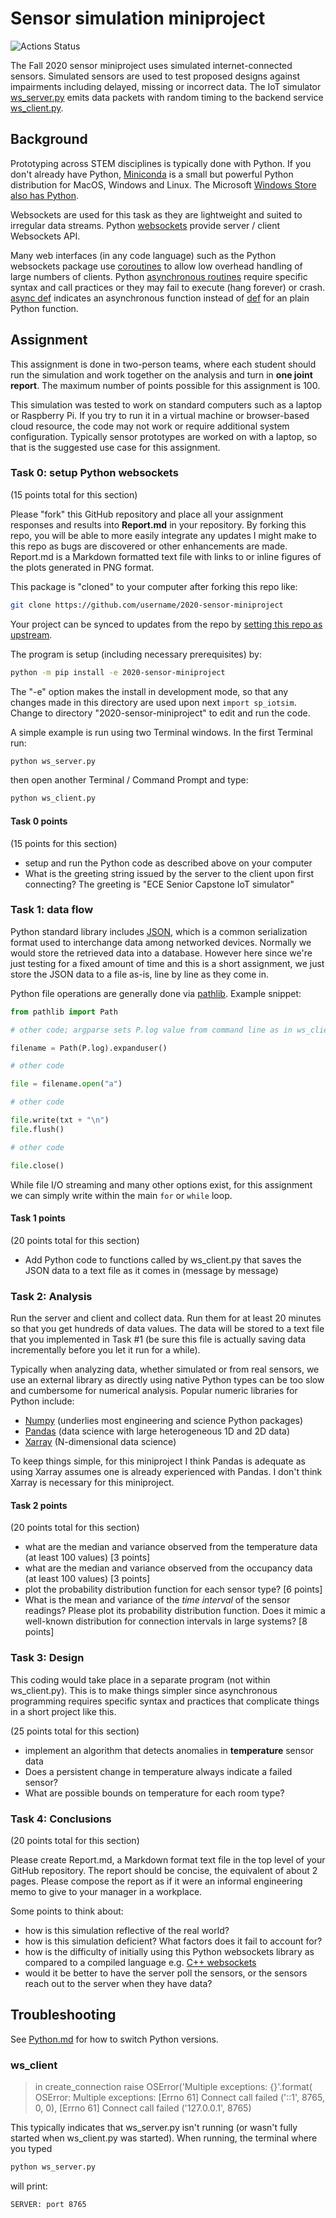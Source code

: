# Sensor simulation miniproject

![Actions Status](https://github.com/BostonUniversitySeniorDesign/2020-sensor-miniproject/workflows/ci/badge.svg)

The Fall 2020 sensor miniproject uses simulated internet-connected sensors.
Simulated sensors are used to test proposed designs against impairments including delayed, missing or incorrect data.
The IoT simulator
[ws_server.py](./ws_server.py)
emits data packets with random timing to the backend service
[ws_client.py](./ws_client.py).

## Background

Prototyping across STEM disciplines is typically done with Python.
If you don't already have Python,
[Miniconda](https://docs.conda.io/en/latest/miniconda.html)
is a small but powerful Python distribution for MacOS, Windows and Linux.
The Microsoft
[Windows Store also has Python](https://www.microsoft.com/en-us/p/python-38/9mssztt1n39l?activetab=pivot:overviewtab).

Websockets are used for this task as they are lightweight and suited to irregular data streams.
Python
[websockets](https://websockets.readthedocs.io/)
provide server / client Websockets API.

Many web interfaces (in any code language) such as the Python websockets package
use
[coroutines](https://docs.python.org/3/library/asyncio-task.html)
to allow low overhead handling of large numbers of clients.
Python
[asynchronous routines](https://docs.python.org/3/library/asyncio-dev.html)
require specific syntax and call practices or they may fail to execute (hang forever) or crash.
[async def](https://python.readthedocs.io/en/stable/library/asyncio-task.html)
indicates an asynchronous function instead of
[def](https://realpython.com/defining-your-own-python-function/)
for an plain Python function.

## Assignment

This assignment is done in two-person teams, where each student should run the simulation and work together on the analysis and turn in **one joint report**.
The maximum number of points possible for this assignment is 100.

This simulation was tested to work on standard computers such as a laptop or Raspberry Pi.
If you try to run it in a virtual machine or browser-based cloud resource, the code may not work or require additional system configuration.
Typically sensor prototypes are worked on with a laptop, so that is the suggested use case for this assignment.


### Task 0: setup Python websockets

(15 points total for this section)

Please "fork" this GitHub repository and place all your assignment responses and results into **Report.md** in your repository.
By forking this repo, you will be able to more easily integrate any updates I might make to this repo as bugs are discovered or other enhancements are made.
Report.md is a Markdown formatted text file with links to or inline figures of the plots generated in PNG format.

This package is "cloned" to your computer after forking this repo like:

```sh
git clone https://github.com/username/2020-sensor-miniproject
```
Your project can be synced to updates from the repo by
[setting this repo as upstream](./Git.md).

The program is setup (including necessary prerequisites) by:

```sh
python -m pip install -e 2020-sensor-miniproject
```

The "-e" option makes the install in development mode, so that any changes made in this directory
are used upon next `import sp_iotsim`.
Change to directory "2020-sensor-miniproject" to edit and run the code.

A simple example is run using two Terminal windows.
In the first Terminal run:

```sh
python ws_server.py
```

then open another Terminal / Command Prompt and type:

```sh
python ws_client.py
```

#### Task 0 points

(15 points for this section)

* setup and run the Python code as described above on your computer
* What is the greeting string issued by the server to the client upon first connecting?
The greeting is "ECE Senior Capstone IoT simulator"
### Task 1: data flow

Python standard library includes
[JSON](https://docs.python.org/3/library/json.html),
which is a common serialization format used to interchange data among networked devices.
Normally we would store the retrieved data into a database.
However here since we're just testing for a fixed amount of time and this is a short assignment, we just store the JSON data to a file as-is, line by line as they come in.

Python file operations are generally done via
[pathlib](https://docs.python.org/3/library/pathlib.html#pathlib.Path.open).
Example snippet:

```python
from pathlib import Path

# other code; argparse sets P.log value from command line as in ws_client.py

filename = Path(P.log).expanduser()

# other code

file = filename.open("a")

# other code

file.write(txt + "\n")
file.flush()

# other code

file.close()
```

While file I/O streaming and many other options exist, for this assignment we can simply write within the main `for` or `while` loop.

#### Task 1 points

(20 points total for this section)

* Add Python code to functions called by ws_client.py that saves the JSON data to a text file as it comes in (message by message)

### Task 2: Analysis

Run the server and client and collect data.
Run them for at least 20 minutes so that you get hundreds of data values.
The data will be stored to a text file that you implemented in Task #1 (be sure this file is actually saving data incrementally before you let it run for a while).

Typically when analyzing data, whether simulated or from real sensors, we use an external library as directly using native Python types can be too slow and cumbersome for numerical analysis.
Popular numeric libraries for Python include:

* [Numpy](https://numpy.org) (underlies most engineering and science Python packages)
* [Pandas](https://pandas.pydata.org) (data science with large heterogeneous 1D and 2D data)
* [Xarray](https://xarray.pydata.org) (N-dimensional data science)

To keep things simple, for this miniproject I think Pandas is adequate as using Xarray assumes one is already experienced with Pandas.
I don't think Xarray is necessary for this miniproject.

#### Task 2 points

(20 points total for this section)

* what are the median and variance observed from the temperature data (at least 100 values)  [3 points]
* what are the median and variance observed from the occupancy data (at least 100 values)  [3 points]
* plot the probability distribution function for each sensor type? [6 points]
* What is the mean and variance of the *time interval* of the sensor readings? Please plot its probability distribution function. Does it mimic a well-known distribution for connection intervals in large systems? [8 points]

### Task 3: Design

This coding would take place in a separate program (not within ws_client.py).
This is to make things simpler since asynchronous programming requires specific syntax and practices that complicate things in a short project like this.

(25 points total for this section)

* implement an algorithm that detects anomalies in **temperature** sensor data
* Does a persistent change in temperature always indicate a failed sensor?
* What are possible bounds on temperature for each room type?

### Task 4: Conclusions

(20 points total for this section)

Please create Report.md, a Markdown format text file in the top level of your GitHub repository.
The report should be concise, the equivalent of about 2 pages.
Please compose the report as if it were an informal engineering memo to give to your manager in a workplace.

Some points to think about:

* how is this simulation reflective of the real world?
* how is this simulation deficient? What factors does it fail to account for?
* how is the difficulty of initially using this Python websockets library as compared to a compiled language e.g. [C++ websockets](https://github.com/facundofarias/awesome-websockets#c-1)
* would it be better to have the server poll the sensors, or the sensors reach out to the server when they have data?

## Troubleshooting

See [Python.md](./Python.md) for how to switch Python versions.

### ws_client

> in create_connection
>     raise OSError('Multiple exceptions: {}'.format(
> OSError: Multiple exceptions: [Errno 61] Connect call failed ('::1', 8765, 0, 0), [Errno 61] Connect call failed ('127.0.0.1', 8765)

This typically indicates that ws_server.py isn't running (or wasn't fully started when ws_client.py was started).
When running, the terminal where you typed

```sh
python ws_server.py
```

will print:

```
SERVER: port 8765
```
